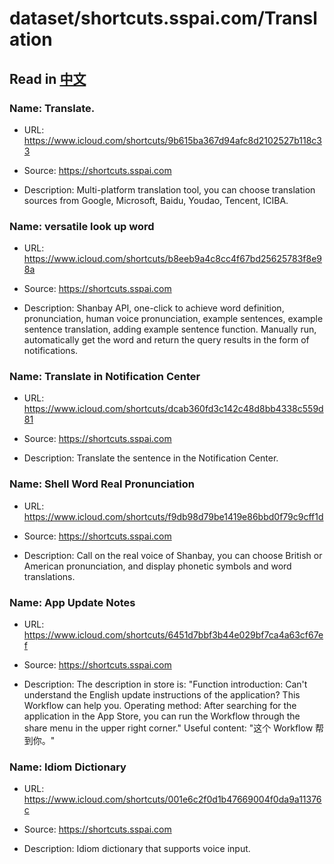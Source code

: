 # dataset/shortcuts.sspai.com/Translation

## Read in [中文](README_ZH.md)

### Name: Translate.

- URL: https://www.icloud.com/shortcuts/9b615ba367d94afc8d2102527b118c33

- Source: https://shortcuts.sspai.com

- Description: Multi-platform translation tool, you can choose translation sources from Google, Microsoft, Baidu, Youdao, Tencent, ICIBA.

### Name: versatile look up word

- URL: https://www.icloud.com/shortcuts/b8eeb9a4c8cc4f67bd25625783f8e98a

- Source: https://shortcuts.sspai.com

- Description: Shanbay API, one-click to achieve word definition, pronunciation, human voice pronunciation, example sentences, example sentence translation, adding example sentence function. Manually run, automatically get the word and return the query results in the form of notifications.

### Name: Translate in Notification Center

- URL: https://www.icloud.com/shortcuts/dcab360fd3c142c48d8bb4338c559d81

- Source: https://shortcuts.sspai.com

- Description: Translate the sentence in the Notification Center.

### Name: Shell Word Real Pronunciation

- URL: https://www.icloud.com/shortcuts/f9db98d79be1419e86bbd0f79c9cff1d

- Source: https://shortcuts.sspai.com

- Description: Call on the real voice of Shanbay, you can choose British or American pronunciation, and display phonetic symbols and word translations.

### Name: App Update Notes

- URL: https://www.icloud.com/shortcuts/6451d7bbf3b44e029bf7ca4a63cf67ef

- Source: https://shortcuts.sspai.com

- Description: The description in store is: "Function introduction: Can't understand the English update instructions of the application? This Workflow can help you. Operating method: After searching for the application in the App Store, you can run the Workflow through the share menu in the upper right corner."
Useful content: "这个 Workflow 帮到你。"

### Name: Idiom Dictionary

- URL: https://www.icloud.com/shortcuts/001e6c2f0d1b47669004f0da9a11376c

- Source: https://shortcuts.sspai.com

- Description: Idiom dictionary that supports voice input.

